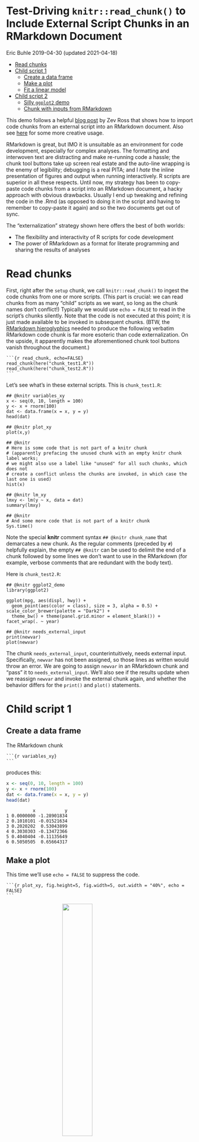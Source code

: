 Test-Driving `knitr::read_chunk()` to Include External Script Chunks in
an RMarkdown Document
================
Eric Buhle
2019-04-30 (updated 2021-04-18)

-   [Read chunks](#read-chunks)
-   [Child script 1](#child-script-1)
    -   [Create a data frame](#create-a-data-frame)
    -   [Make a plot](#make-a-plot)
    -   [Fit a linear model](#fit-a-linear-model)
-   [Child script 2](#child-script-2)
    -   [Silly `ggplot2` demo](#silly-ggplot2-demo)
    -   [Chunk with inputs from
        RMarkdown](#chunk-with-inputs-from-rmarkdown)

This demo follows a helpful [blog
post](http://zevross.com/blog/2014/07/09/making-use-of-external-r-code-in-knitr-and-r-markdown/)
by Zev Ross that shows how to import code chunks from an external script
into an RMarkdown document. Also see
[here](https://rpubs.com/thaufas/450838) for some more creative usage.

RMarkdown is great, but IMO it is unsuitable as an environment for code
development, especially for complex analyses. The formatting and
interwoven text are distracting and make re-running code a hassle; the
chunk tool buttons take up screen real estate and the auto-line wrapping
is the enemy of legibility; debugging is a real PITA; and I *hate* the
inline presentation of figures and output when running interactively. R
scripts are superior in all these respects. Until now, my strategy has
been to copy-paste code chunks from a script into an RMarkdown document,
a hacky approach with obvious drawbacks. Usually I end up tweaking and
refining the code in the .Rmd (as opposed to doing it in the script and
having to remember to copy-paste it again) and so the two documents get
out of sync.

The “externalization” strategy shown here offers the best of both
worlds:

-   The flexibility and interactivity of R scripts for code development
-   The power of RMarkdown as a format for literate programming and
    sharing the results of analyses

# Read chunks

First, right after the `setup` chunk, we call `knitr::read_chunk()` to
ingest the code chunks from one or more scripts. (This part is crucial:
we can read chunks from as many “child” scripts as we want, so long as
the chunk names don’t conflict!) Typically we would use `echo = FALSE`
to read in the script’s chunks silently. Note that the code is not
executed at this point; it is just made available to be invoked in
subsequent chunks. (BTW, the [RMarkdown
hieroglyphics](https://yihui.org/en/2017/11/knitr-verbatim-code-chunk/)
needed to produce the following verbatim RMarkdown code chunk is far
more esoteric than code externalization. On the upside, it apparently
makes the aforementioned chunk tool buttons vanish throughout the
document.)

    ```{r read_chunk, echo=FALSE}
    read_chunk(here("chunk_test1.R"))
    read_chunk(here("chunk_test2.R"))
    ```

Let’s see what’s in these external scripts. This is `chunk_test1.R`:

    ## @knitr variables_xy
    x <- seq(0, 10, length = 100)
    y <- x + rnorm(100)
    dat <- data.frame(x = x, y = y)
    head(dat)

    ## @knitr plot_xy
    plot(x,y)

    ## @knitr
    # Here is some code that is not part of a knitr chunk
    # (apparently prefacing the unused chunk with an empty knitr chunk label works;
    # we might also use a label like "unused" for all such chunks, which does not
    # create a conflict unless the chunks are invoked, in which case the last one is used)
    hist(x)

    ## @knitr lm_xy
    lmxy <- lm(y ~ x, data = dat)
    summary(lmxy)

    ## @knitr
    # And some more code that is not part of a knitr chunk
    Sys.time()

Note the special **knitr** comment syntax `## @knitr chunk_name` that
demarcates a new chunk. As the regular comments (preceded by `#`)
helpfully explain, the empty `## @knitr` can be used to delimit the end
of a chunk followed by some lines we don’t want to use in the RMarkdown
(for example, verbose comments that are redundant with the body text).

Here is `chunk_test2.R`:

    ## @knitr ggplot2_demo
    library(ggplot2)

    ggplot(mpg, aes(displ, hwy)) + 
      geom_point(aes(color = class), size = 3, alpha = 0.5) + scale_color_brewer(palette = "Dark2") + 
      theme_bw() + theme(panel.grid.minor = element_blank()) + facet_wrap(. ~ year)

    ## @knitr needs_external_input
    print(newvar)
    plot(newvar)

The chunk `needs_external_input`, counterintuitively, needs external
input. Specifically, `newvar` has not been assigned, so those lines as
written would throw an error. We are going to assign `newvar` in an
RMarkdown chunk and “pass” it to `needs_external_input`. We’ll also see
if the results update when we reassign `newvar` and invoke the external
chunk again, and whether the behavior differs for the `print()` and
`plot()` statements.

# Child script 1

## Create a data frame

The RMarkdown chunk

    ```{r variables_xy}
    ```

produces this:

``` r
x <- seq(0, 10, length = 100)
y <- x + rnorm(100)
dat <- data.frame(x = x, y = y)
head(dat)
```

              x           y
    1 0.0000000 -1.28901834
    2 0.1010101 -0.01521634
    3 0.2020202  0.53043899
    4 0.3030303 -0.13472366
    5 0.4040404 -0.11135649
    6 0.5050505  0.65664317

## Make a plot

This time we’ll use `echo = FALSE` to suppress the code.

    ```{r plot_xy, fig.height=5, fig.width=5, out.width = "40%", echo = FALSE}
    ```

<img src="chunk_test_files/figure-gfm/plot_xy-1.png" width="40%" style="display: block; margin: auto;" />

## Fit a linear model

The next chunk shows how to fit a linear model to `y` as a function of
`x`, but doesn’t actually do so (`eval = FALSE`). RMarkdown:

    ```{r lm_xy, eval = FALSE}
    ```

Result:

``` r
lmxy <- lm(y ~ x, data = dat)
summary(lmxy)
```

# Child script 2

Now we’ll use a chunk from the second script, entirely unrelated to the
first.

## Silly `ggplot2` demo

The RMarkdown syntax

    ```{r ggplot2_demo, fig.width=7, fig.height=3, out.width="75%"}
    ```

does this, for whatever reason:

``` r
library(ggplot2)

ggplot(mpg, aes(displ, hwy)) + 
  geom_point(aes(color = class), size = 3, alpha = 0.5) + scale_color_brewer(palette = "Dark2") + 
  theme_bw() + theme(panel.grid.minor = element_blank()) + facet_wrap(. ~ year)
```

<img src="chunk_test_files/figure-gfm/ggplot2_demo-1.png" width="75%" style="display: block; margin: auto;" />

## Chunk with inputs from RMarkdown

Can we invoke an external chunk that relies on objects defined here in
the RMarkdown itself? Let’s find out. First we assign a variable
`newvar` with a chunk label foreshadowing that we may want to do this
again.

    ```{r assign_newvar1}
    newvar <- 1:10
    ```

``` r
newvar <- 1:10
```

Then we call a chunk that prints its contents and plots it with the
default method.

    ```{r needs_external_input1, fig.height=5, fig.width=5, out.width = "40%"}
    <<needs_external_input>>
    ```

That produces the echoed R code followed by the results of the `print()`
and `plot()` calls, respectively:

``` r
print(newvar)
```

     [1]  1  2  3  4  5  6  7  8  9 10

``` r
plot(newvar)
```

<img src="chunk_test_files/figure-gfm/needs_external_input1-1.png" width="40%" style="display: block; margin: auto;" />

And what if we modify `newvar` and then call the summary chunk again,
using different chunk labels to avoid a conflict? The output is:

    ```{r assign_newvar2}
    newvar <- runif(10,0,1)
    ```

``` r
newvar <- runif(10,0,1)
```

    ```{r needs_external_input2, fig.height=5, fig.width=5, out.width = "40%"}
    <<needs_external_input>>
    ```

``` r
print(newvar)
```

     [1] 0.81400348 0.16837935 0.24003129 0.03536744 0.17771894 0.01232703
     [7] 0.02751720 0.75393340 0.18709198 0.27246424

``` r
plot(newvar)
```

<img src="chunk_test_files/figure-gfm/needs_external_input2-1.png" width="40%" style="display: block; margin: auto;" />

This works, but the plot call **only** works if we use the
`<<chunk_name>>` syntax as opposed to the `{r chunk_name}` syntax. Both
are described in the Zev Ross post linked above. If we use the latter,
the plots are identical and both use the last-defined value of `newvar`.
I don’t understand why, but it must be something about how the output
from the .Rmd code chunks are knitted together. The `<<chunk_name>>`
syntax produces an “unexpected token” warning next to the chunk in the
editor window, which is annoying, but it gives the correct plots.
